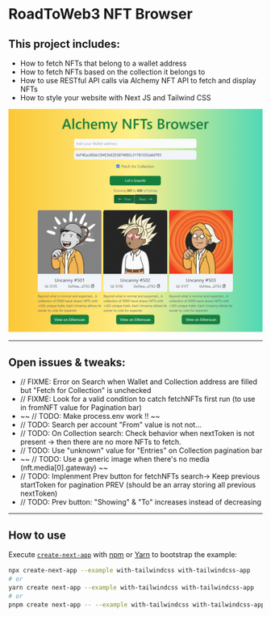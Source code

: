 # RoadToWeb3 NFT Browser

## This project includes:

* How to fetch NFTs that belong to a wallet address
* How to fetch NFTs based on the collection it belongs to
* How to use RESTful API calls via Alchemy NFT API to fetch and display NFTs
* How to style your website with Next JS and Tailwind CSS

![Screenshot](screenshot.png)

---

## Open issues & tweaks:

* // FIXME: Error on Search when Wallet and Collection address are filled but "Fetch for Collection" is unchecked
* // FIXME: Look for a valid condition to catch fetchNFTs first run (to use in fromNFT value for Pagination bar)
* ~~ // TODO: Make process.env work !! ~~
* // TODO: Search per account "From" value is not not...
* // TODO: On Collection search: Check behavior when nextToken is not present -> then there are no more NFTs to fetch.
* // TODO: Use "unknown" value for "Entries" on Collection pagination bar
* ~~ // TODO: Use a generic image when there's no media (nft.media[0].gateway) ~~
* // TODO: Implenment Prev button for fetchNFTs search-> Keep previous startToken for pagination PREV (should be an array storing all previous nextToken)
* // TODO: Prev button: "Showing" & "To" increases instead of decreasing

---

## How to use

Execute [`create-next-app`](https://github.com/vercel/next.js/tree/canary/packages/create-next-app) with [npm](https://docs.npmjs.com/cli/init) or [Yarn](https://yarnpkg.com/lang/en/docs/cli/create/) to bootstrap the example:

```bash
npx create-next-app --example with-tailwindcss with-tailwindcss-app
# or
yarn create next-app --example with-tailwindcss with-tailwindcss-app
# or
pnpm create next-app -- --example with-tailwindcss with-tailwindcss-app
```
